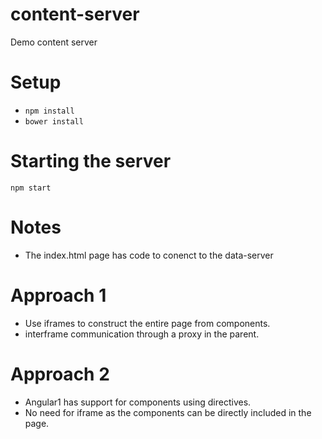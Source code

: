 # content-server

Demo content server


# Setup
  - `npm install`
  - `bower install`


# Starting the server
```
npm start
```


# Notes
  - The index.html page has code to conenct to the data-server


# Approach 1
  - Use iframes to construct the entire page from components.
  - interframe communication through a proxy in the parent.


# Approach 2
  - Angular1 has support for components using directives.
  - No need for iframe as the components can be directly included in the page.
